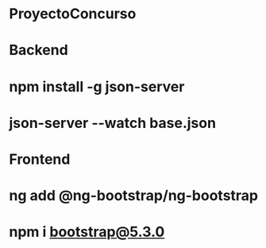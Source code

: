 # ProyectoConcurso
# Backend
# npm install -g json-server   
# json-server --watch base.json
# Frontend
# ng add @ng-bootstrap/ng-bootstrap
# npm i bootstrap@5.3.0
#
